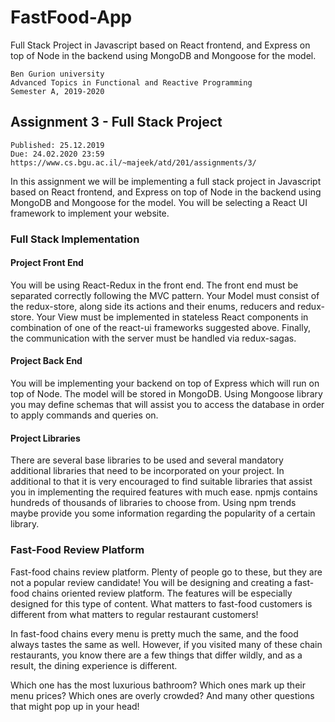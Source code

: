 # FastFood-App
Full Stack Project in Javascript based on React frontend, and Express on top of Node in the backend using MongoDB and Mongoose for the model.

```
Ben Gurion university
Advanced Topics in Functional and Reactive Programming
Semester A, 2019-2020 
```

## Assignment 3 - Full Stack Project
```
Published: 25.12.2019
Due: 24.02.2020 23:59
https://www.cs.bgu.ac.il/~majeek/atd/201/assignments/3/
```

In this assignment we will be implementing a full stack project in Javascript based on React frontend, and Express on top of Node in the backend using MongoDB and Mongoose for the model. You will be selecting a React UI framework to implement your website.

### Full Stack Implementation

#### Project Front End
You will be using React-Redux in the front end. The front end must be separated correctly following the MVC pattern. Your Model must consist of the redux-store, along side its actions and their enums, reducers and redux-store. Your View must be implemented in stateless React components in combination of one of the react-ui frameworks suggested above. Finally, the communication with the server must be handled via redux-sagas.

#### Project Back End
You will be implementing your backend on top of Express which will run on top of Node. The model will be stored in MongoDB. Using Mongoose library you may define schemas that will assist you to access the database in order to apply commands and queries on.

#### Project Libraries
There are several base libraries to be used and several mandatory additional libraries that need to be incorporated on your project. In additional to that it is very encouraged to find suitable libraries that assist you in implementing the required features with much ease. npmjs contains hundreds of thousands of libraries to choose from. Using npm trends maybe provide you some information regarding the popularity of a certain library.


### Fast-Food Review Platform
Fast-food chains review platform. Plenty of people go to these, but they are not a popular review candidate! You will be designing and creating a fast-food chains oriented review platform. The features will be especially designed for this type of content. What matters to fast-food customers is different from what matters to regular restaurant customers!

In fast-food chains every menu is pretty much the same, and the food always tastes the same as well. However, if you visited many of these chain restaurants, you know there are a few things that differ wildly, and as a result, the dining experience is different.

Which one has the most luxurious bathroom? Which ones mark up their menu prices? Which ones are overly crowded? And many other questions that might pop up in your head!
